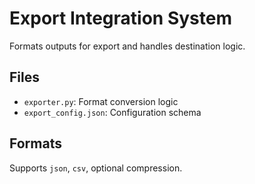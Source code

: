# Export Integration System

Formats outputs for export and handles destination logic.

## Files
- `exporter.py`: Format conversion logic
- `export_config.json`: Configuration schema

## Formats
Supports `json`, `csv`, optional compression.
